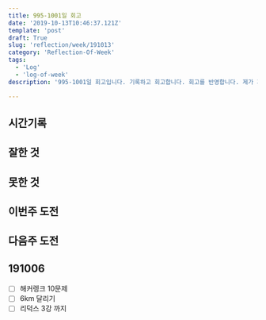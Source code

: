 ```yaml
---
title: 995-1001일 회고
date: '2019-10-13T10:46:37.121Z'
template: 'post'
draft: True
slug: 'reflection/week/191013'
category: 'Reflection-Of-Week'
tags:
  - 'Log'
  - 'log-of-week'
description: '995-1001일 회고입니다. 기록하고 회고합니다. 회고를 반영합니다. 제가 자라는 방식입니다.'

---
```


## 시간기록 



## 잘한 것



## 못한 것



## 이번주 도전



## 다음주 도전



## 191006

- [ ] 해커렝크 10문제
- [ ] 6km 달리기
- [ ] 리덕스 3강 까지